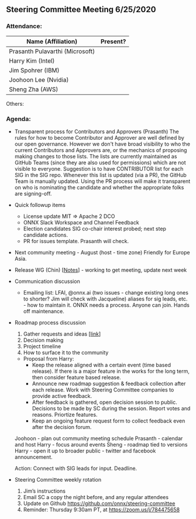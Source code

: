 ## Steering Committee Meeting 6/25/2020

### Attendance:

| Name (Affiliation) | Present? |
| ------------------------------- | --- |
| Prasanth Pulavarthi (Microsoft) |     |
| Harry Kim (Intel)               |     |
| Jim Spohrer (IBM)               |     |
| Joohoon Lee (Nvidia)            |     |
| Sheng Zha (AWS)                 |     | 

Others: 

### Agenda:

* Transparent process for Contributors and Approvers (Prasanth)
The rules for how to become Contributor and Approver are well defined by our open governance. However we don't have broad visibility to who the current Contributors and Approvers are, or the mechanics of proposing making changes to those lists. The lists are currently maintained as GitHub Teams (since they are also used for permissions) which are not visible to everyone. Suggestion is to have CONTRIBUTOR list for each SIG in the SIG repo. Whenever this list is updated (via a PR), the GitHub Team is manually updated. Using the PR process will make it transparent on who is nominating the candidate and whether the appropriate folks are signing-off.

* Quick followup items
  * License update MIT => Apache 2 DCO
  * ONNX Slack Workspace and Channel Feedback
  * Election candidates SIG co-chair interest probed; next step candidate actions.
  * PR for issues template.  Prasanth will check.

* Next community meeting - August (host - time zone) Friendly for Europe Asia.

* Release WG (Chin) [[Notes](https://github.com/onnx/working-groups/blob/aff76f912436c0ba5634f5db385d5fa712b63d9a/release/meetings/001-20200603.md)] - working to get meeting, update next week
  
* Communication discussion 
  * Emailing list: LFAI, @onnx.ai (two issues - change existing long ones to shorter? Jim will check with Jacqueline)
  aliases for sig leads, etc. - how to maintain it.  ONNX needs a process. Anyone can join. Hands off maintenance.

* Roadmap process discussion
  1) Gather requests and ideas [[link](https://docs.google.com/document/d/14-b92ALTP9K1bzQl9bRXtrqri5RfixFBCMV8SwTVxn0/edit?ts=5eb43d22)]
  2) Decision making 
  3) Project timeline
  4) How to surface it to the community
  
  * Proposal from Harry: 
    * Keep the release aligned with a certain event (time based release). If there is a major feature in the works for the long term, then consider feature based release. 
    * Announce new roadmap suggestion & feedback collection after each release. Work with Steering Committee companies to provide active feedback. 
    * After feedback is gathered, open decision session to public. Decisions to be made by SC during the session. Report votes and reasons. Priortize features. 
    * Keep an ongoing feature request form to collect feedback even after the decision forum. 
  
  Joohoon - plan out community meeting schedule
  Prasanth - calendar and host
  Harry - focus around events
  Sheng - roadmap tied to versions
  Harry - open it up to broader public - twitter and facebook announcement.
  
  Action: Connect with SIG leads for input. Deadline.   
 
* Steering Committee weekly rotation
  1) Jim’s instructions 
  2) Email SC a copy the night before, and any regular attendees
  3) Update on Github https://github.com/onnx/steering-committee
  4) Reminder: Thursday 9:30am PT, at https://zoom.us/j/784475658

  
  
